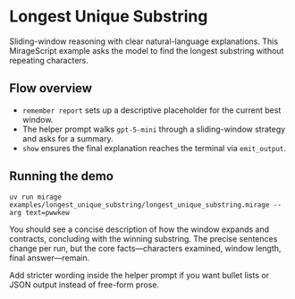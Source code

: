 # Longest Unique Substring

Sliding-window reasoning with clear natural-language explanations. This MirageScript example asks the model to find the longest substring without repeating characters.

## Flow overview
- `remember report` sets up a descriptive placeholder for the current best window.
- The helper prompt walks `gpt-5-mini` through a sliding-window strategy and asks for a summary.
- `show` ensures the final explanation reaches the terminal via `emit_output`.

## Running the demo
```
uv run mirage examples/longest_unique_substring/longest_unique_substring.mirage --arg text=pwwkew
```
You should see a concise description of how the window expands and contracts, concluding with the winning substring. The precise sentences change per run, but the core facts—characters examined, window length, final answer—remain.

Add stricter wording inside the helper prompt if you want bullet lists or JSON output instead of free-form prose.
